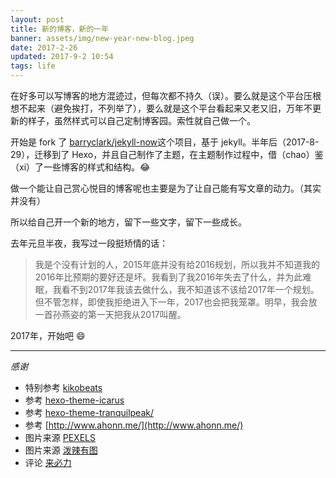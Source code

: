 ```yaml
---
layout: post
title: 新的博客，新的一年
banner: assets/img/new-year-new-blog.jpeg
date: 2017-2-26
updated: 2017-9-2 10:54
tags: life
---
```


在好多可以写博客的地方混迹过，但每次都不持久（误）。要么就是这个平台压根想不起来（避免挨打，不列举了），要么就是这个平台看起来又老又旧，万年不更新的样子，虽然样式可以自己定制博客园。索性就自己做一个。

开始是 fork 了 [barryclark/jekyll-now](https://github.com/barryclark/jekyll-now)这个项目，基于 jekyll。半年后（2017-8-29），迁移到了 Hexo，并且自己制作了主题，在主题制作过程中，借（chao）鉴（xi）了一些博客的样式和结构。:joy:

做一个能让自己赏心悦目的博客呢也主要是为了让自己能有写文章的动力。（其实并没有）

所以给自己开一个新的地方，留下一些文字，留下一些成长。

去年元旦半夜，我写过一段挺矫情的话：

> 我是个没有计划的人，2015年底并没有给2016规划，所以我并不知道我的2016年比预期的要好还是坏。我看到了我2016年失去了什么，并为此难眠，我看不到2017年我该去做什么，我不知道该不该给2017年一个规划。但不管怎样，即使我拒绝进入下一年，2017也会把我笼罩。明早，我会放一首孙燕姿的第一天把我从2017叫醒。

2017年，开始吧 :smile:

---

*感谢*

* 特别参考 [kikobeats](https://kikobeats.com/)
* 参考 [hexo-theme-icarus](http://blog.zhangruipeng.me/hexo-theme-icarus/)
* 参考 [hexo-theme-tranquilpeak/](http://louisbarranqueiro.github.io/hexo-theme-tranquilpeak/)
* 参考 [http://www.ahonn.me/](http://www.ahonn.me/)
* 图片来源 [PEXELS](https://www.pexels.com/?ref=producthunt)
* 图片来源 [泼辣有图](http://www.polayoutu.com/collections)
* 评论 [来必力](https://livere.com/introduce)
